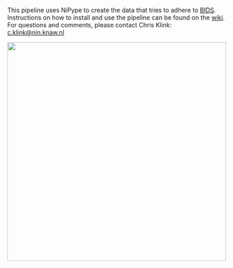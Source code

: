 This pipeline uses NiPype to create the data that tries to adhere to [BIDS](http://bids.neuroimaging.io).    
Instructions on how to install and use the pipeline can be found on the [wiki](https://github.com/VisionandCognition/NHP-BIDS/wiki).    
For questions and comments, please contact Chris Klink: c.klink@nin.knaw.nl


<img src="https://bit.ly/2S4VqTC" width="500">
